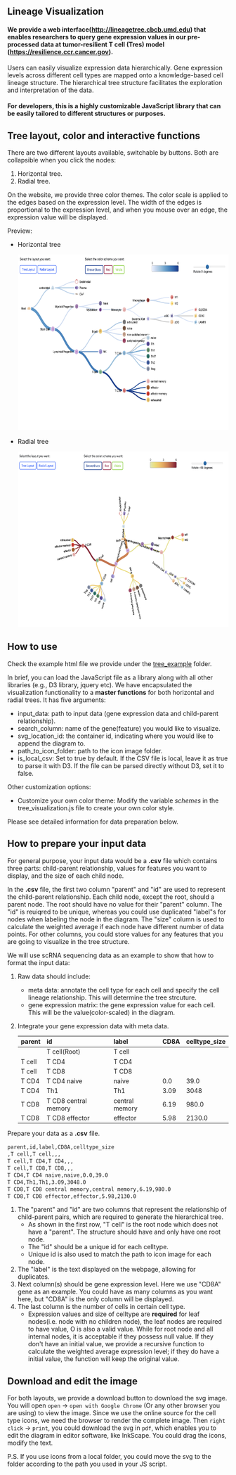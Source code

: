 ## Lineage Visualization

#### We provide a web interface(http://lineagetree.cbcb.umd.edu) that enables researchers to query gene expression values in our pre-processed data at tumor-resilient T cell (Tres) model (https://resilience.ccr.cancer.gov).  

Users can easily visualize expression data hierarchically. Gene expression levels across different cell types are mapped onto a knowledge-based cell lineage structure. The hierarchical tree structure facilitates the exploration and interpretation of the data.

#### For developers, this is a highly customizable JavaScript library that can be easily tailored to different structures or purposes.

**Tree layout, color and interactive functions**
---
There are two different layouts available, switchable by buttons. Both are collapsible when you click the nodes:
1. Horizontal tree. 
2. Radial tree.

On the website, we provide three color themes. The color scale is applied to the edges based on the expression level. The width of the edges is proportional to the expression level, and when you mouse over an edge, the expression value will be displayed.

Preview:
* Horizontal tree

    <img src= "tree_example/preview_image/horizontal_tree.png" width = "650" height= "400">

* Radial tree

    <img src= "tree_example/preview_image/radial_tree.png" width = "650" height= "400">


**How to use**
---
Check the example html file we provide under the [tree_example](https://github.com/data2intelligence/lineage_visualization/tree/main/tree_example) folder.

In brief, you can load the JavaScript file as a library along with all other libraries (e.g., D3 library, jquery etc). We have encapsulated the visualization functionality to a **master functions** for both horizontal and radial trees. It has five arguments: 

* input_data: path to input data (gene expression data and child-parent relationship).
* search_column: name of the gene(feature) you would like to visualize.
* svg_location_id: the container id, indicating where you would like to append the diagram to.
* path_to_icon_folder: path to the icon image folder.
* is_local_csv: Set to true by default. If the CSV file is local, leave it as true to parse it with D3. If the file can be parsed directly without D3, set it to false.

Other customization options:
* Customize your own color theme: Modify the variable _schemes_ in the tree_visualization.js file to create your own color style.

Please see detailed information for data preparation below.

**How to prepare your input data**
---
For general purpose, your input data would be a **.csv** file which contains three parts: child-parent relationship, values for features you want to display, and the size of each child node.

In the **.csv** file, the first two column "parent" and "id" are used to represent the child-parent relationship. Each child node, except the root, should a parent node. The root should have no value for their "parent" column. The "id" is reuiqred to be unique, whereas you could use duplicated "label"s for nodes when labeling the node in the diagram. The "size" column is used to calculate the weighted average if each node have different number of data points. For other columns, you could store values for any features that you are going to visualize in the tree structure.

We will use scRNA sequencing data as an example to show that how to format the input data:


1. Raw data should include:
    * meta data: annotate the cell type for each cell and specify the cell lineage relationship. This will determine the tree strcuture.
    * gene expression matrix: the gene expression value for each cell. This will be the value(color-scaled) in the diagram.
    

2. Integrate your gene expression data with meta data.

    |parent|id|label|CD8A|celltype_size|
    |------|--|-----|----|-------------|
    ||T cell(Root)|T cell|||
    |T cell|T CD4|T CD4|||
    |T cell|T CD8|T CD8|||
    |T CD4|T CD4 naive|naive|0.0|39.0|
    |T CD4|Th1|Th1|3.09|3048|
    |T CD8|T CD8 central memory|central memory|6.19|980.0|
    |T CD8|T CD8 effector|effector|5.98|2130.0|

Prepare your data as a **.csv** file.
```
parent,id,label,CD8A,celltype_size
,T cell,T cell,,,
T cell,T CD4,T CD4,,,
T cell,T CD8,T CD8,,,
T CD4,T CD4 naive,naive,0.0,39.0
T CD4,Th1,Th1,3.09,3048.0
T CD8,T CD8 central memory,central memory,6.19,980.0
T CD8,T CD8 effector,effector,5.98,2130.0
```
1.  The "parent" and "id" are two columns that represent the relationship of child-parent pairs, which are required to generate the hierarchical tree.
    * As shown in the first row, "T cell" is the root node which does not have a "parent". The structure should have and only have one root node.
    * The "id" should be a unique id for each celltype.
    * Unique id is also used to match the path to icon image for each node.
2.  The "label" is the text displayed on the webpage, allowing for duplicates.
3. Next column(s) should be gene expression level. Here we use "CD8A" gene as an example. You could have as many columns as you want here, but "CD8A" is the only column will be displayed.
4. The last column is the number of cells in certain cell type.
    * Expression values and size of celltype are **required** for leaf nodes(i.e. node with no children node), the leaf nodes are required to have value, O is also a valid value. While for root node and all internal nodes, it is acceptable if they possess null value. If they don't have an initial value, we provide a recursive function to calculate the weighted average expression level; if they do have a initial value, the function will keep the original value.

**Download and edit the image**
---
For both layouts, we provide a download button to download the svg image. You will open `open` -> `open with Google Chrome` (Or any other browser you are using) to view the image. Since we use the online source for the cell type icons, we need the browser to render the complete image. Then `right click` -> `print`, you could download the svg in `pdf`, which enables you to edit the diagram in editor software, like InkScape. You could drag the icons, modify the text.

P.S. If you use icons from a local folder, you could move the svg to the folder according to the path you used in your JS script. 